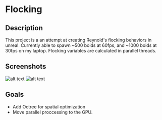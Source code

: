 # Flocking

## Description
This project is a an attempt at creating Reynold's flocking behaviors in unreal. Currently able to spawn ~500 boids at 60fps, and ~1000 boids at 30fps on my laptop. Flocking variables are calculated in parallel threads.

## Screenshots
![alt text](https://i.imgur.com/8Rb9Ll1.png "Flocking1")
![alt text](https://i.imgur.com/HLmYz5a.jpg "Flocking2")

## Goals
* Add Octree for spatial optimization
* Move parallel proccessing to the GPU.